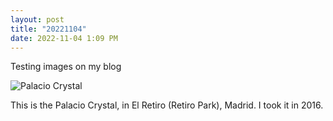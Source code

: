 ```yaml
---
layout: post
title: "20221104"
date: 2022-11-04 1:09 PM
---
```


Testing images on my blog

<p><img style="display:block;margin-left:auto;margin-right:auto;" src="{{ site.url }}/images/PalacioCrystal.jpg" alt="Palacio Crystal" border="0" /></p>

This is the Palacio Crystal, in El Retiro (Retiro Park), Madrid. I took it in 2016.